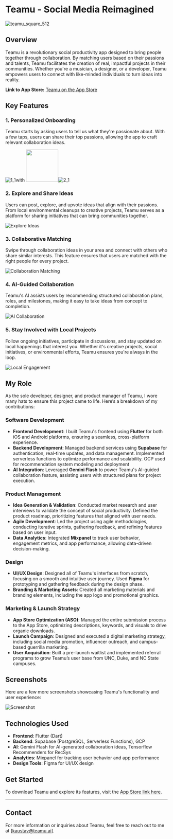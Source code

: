 # Teamu - Social Media Reimagined

![teamu_square_512](https://github.com/user-attachments/assets/c09db31b-815d-4406-b978-cc1e5053a000)

## Overview
Teamu is a revolutionary social productivity app designed to bring people together through collaboration. By matching users based on their passions and talents, Teamu facilitates the creation of real, impactful projects in their communities. Whether you're a musician, a designer, or a developer, Teamu empowers users to connect with like-minded individuals to turn ideas into reality.

**Link to App Store:** [Teamu on the App Store](https://apps.apple.com/us/app/teamu/id6474907955)

## Key Features

### 1. Personalized Onboarding
Teamu starts by asking users to tell us what they're passionate about. With a few taps, users can share their top passions, allowing the app to craft relevant collaboration ideas.

![1_1](https://github.com/user-attachments/assets/08d1903a-9f99-437d-b89e-9228361d30f3)with <img src="[https://your-image-url.type](https://github.com/user-attachments/assets/08d1903a-9f99-437d-b89e-9228361d30f3)" width="100">![2_1](https://github.com/user-attachments/assets/af555ab8-21ce-4eca-a269-67bd31f0c494)


### 2. Explore and Share Ideas
Users can post, explore, and upvote ideas that align with their passions. From local environmental cleanups to creative projects, Teamu serves as a platform for sharing initiatives that can bring communities together.

![Explore Ideas](3_1.png)

### 3. Collaborative Matching
Swipe through collaboration ideas in your area and connect with others who share similar interests. This feature ensures that users are matched with the right people for every project.

![Collaboration Matching](4_1.png)

### 4. AI-Guided Collaboration
Teamu's AI assists users by recommending structured collaboration plans, roles, and milestones, making it easy to take ideas from concept to completion.

![AI Collaboration](5_1.png)

### 5. Stay Involved with Local Projects
Follow ongoing initiatives, participate in discussions, and stay updated on local happenings that interest you. Whether it's creative projects, social initiatives, or environmental efforts, Teamu ensures you're always in the loop.

![Local Engagement](6_1.png)

## My Role

As the sole developer, designer, and product manager of Teamu, I wore many hats to ensure this project came to life. Here’s a breakdown of my contributions:

### Software Development
- **Frontend Development**: I built Teamu's frontend using **Flutter** for both iOS and Android platforms, ensuring a seamless, cross-platform experience.
- **Backend Development**: Managed backend services using **Supabase** for authentication, real-time updates, and data management. Implemented serverless functions to optimize performance and scalability. GCP used for recommendation system modeling and deployment
- **AI Integration**: Leveraged **Gemini Flash** to power Teamu's AI-guided collaboration feature, assisting users with structured plans for project execution.

### Product Management
- **Idea Generation & Validation**: Conducted market research and user interviews to validate the concept of social productivity. Defined the product roadmap, prioritizing features that aligned with user needs.
- **Agile Development**: Led the project using agile methodologies, conducting iterative sprints, gathering feedback, and refining features based on user input.
- **Data Analytics**: Integrated **Mixpanel** to track user behavior, engagement metrics, and app performance, allowing data-driven decision-making.

### Design
- **UI/UX Design**: Designed all of Teamu's interfaces from scratch, focusing on a smooth and intuitive user journey. Used **Figma** for prototyping and gathering feedback during the design phase.
- **Branding & Marketing Assets**: Created all marketing materials and branding elements, including the app logo and promotional graphics.

### Marketing & Launch Strategy
- **App Store Optimization (ASO)**: Managed the entire submission process to the App Store, optimizing descriptions, keywords, and visuals to drive organic downloads.
- **Launch Campaign**: Designed and executed a digital marketing strategy, including social media promotion, influencer outreach, and campus-based guerrilla marketing.
- **User Acquisition**: Built a pre-launch waitlist and implemented referral programs to grow Teamu’s user base from UNC, Duke, and NC State campuses.

## Screenshots

Here are a few more screenshots showcasing Teamu's functionality and user experience:

![Screenshot](7_1.png)

## Technologies Used
- **Frontend**: Flutter (Dart)
- **Backend**: Supabase (PostgreSQL, Serverless Functions), GCP
- **AI**: Gemini Flash for AI-generated collaboration ideas, Tensorflow Recommenders for RecSys
- **Analytics**: Mixpanel for tracking user behavior and app performance
- **Design Tools**: Figma for UI/UX design

## Get Started

To download Teamu and explore its features, visit the [App Store link here](https://apps.apple.com/us/app/teamu/id6474907955).

---

## Contact

For more information or inquiries about Teamu, feel free to reach out to me at [kaustav@teamu.ai].
